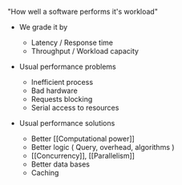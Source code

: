 "How well a software performs it's workload"

* We grade it by
	* Latency / Response time
	* Throughput / Workload capacity

* Usual performance problems
	* Inefficient process
	* Bad hardware
	* Requests blocking 
	* Serial access to resources

* Usual performance solutions
	* Better [[Computational power]] 
	* Better logic ( Query, overhead, algorithms )
	* [[Concurrency]], [[Parallelism]] 
	* Better data bases
	* Caching